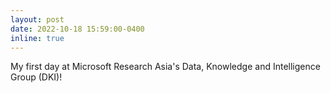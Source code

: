 ```yaml
---
layout: post
date: 2022-10-18 15:59:00-0400
inline: true
---
```


My first day at Microsoft Research Asia's Data, Knowledge and Intelligence Group (DKI)! 

